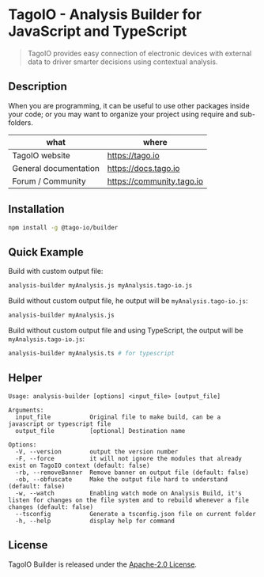 # TagoIO - Analysis Builder for JavaScript and TypeScript

> TagoIO provides easy connection of electronic devices with external data to driver smarter decisions using contextual analysis.

## Description

When you are programming, it can be useful to use other packages inside your code; or you may want to organize your project using require and sub-folders.

| what                  | where                       |
| --------------------- | --------------------------- |
| TagoIO website        | <https://tago.io>           |
| General documentation | <https://docs.tago.io>      |
| Forum / Community     | <https://community.tago.io> |

## Installation

```bash
npm install -g @tago-io/builder
```

## Quick Example

Build with custom output file:

```bash
analysis-builder myAnalysis.js myAnalysis.tago-io.js
```

Build without custom output file, he output will be `myAnalysis.tago-io.js`:

```bash
analysis-builder myAnalysis.js
```

Build without custom output file and using TypeScript, the output will be `myAnalysis.tago-io.js`:

```bash
analysis-builder myAnalysis.ts # for typescript
```

## Helper

```text
Usage: analysis-builder [options] <input_file> [output_file]

Arguments:
  input_file           Original file to make build, can be a javascript or typescript file
  output_file          [optional] Destination name

Options:
  -V, --version        output the version number
  -F, --force          it will not ignore the modules that already exist on TagoIO context (default: false)
  -rb, --removeBanner  Remove banner on output file (default: false)
  -ob, --obfuscate     Make the output file hard to understand (default: false)
  -w, --watch          Enabling watch mode on Analysis Build, it's listen for changes on the file system and to rebuild whenever a file changes (default: false)
  --tsconfig           Generate a tsconfig.json file on current folder
  -h, --help           display help for command
```

## License

TagoIO Builder is released under the [Apache-2.0 License](https://github.com/tago-io/analysis-builder-js/blob/master/LICENSE.md).
